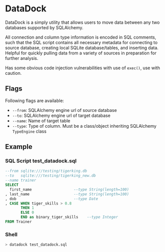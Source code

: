 DataDock
===========

DataDock is a simply utility that allows users to move data between any two databases supported by SQLAlchemy.

All connection and column type information is encoded in SQL comments, such that the SQL script contains all necessary 
metadata for connecting to source database, creating local SQLite database/tables, and inserting data. Helpful for quickly pulling 
data from a variety of sources in preparation for further analysis.

Has some obvious code injection vulnerabilities with use of `exec()`, use with caution.

Flags
--------

Following flags are available:
* `--from`: SQLAlchemy engine url of source database
* `--to`:   SQLAlchemy engine url of target database
* `--name`: Name of target table
* `--type`: Type of column. Must be a class/object inheriting SQLAlchemy `TypeEngine` class

Example
--------

### SQL Script test_datadock.sql
```sql
--from sqlite:///testing/tigerking.db
--to   sqlite:///testing/tigerking_new.db
--name trainer
SELECT
  first_name                   --type String(length=100)
, last_name                    --type String(length=100)
, dob                          --type Date
, CASE WHEN tiger_skills > 0.8
       THEN 1              
       ELSE 0
       END as binary_tiger_skills    --type Integer
FROM Trainer
```

### Shell
```bash
> datadock test_datadock.sql
```
